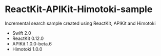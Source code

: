 # ReactKit-APIKit-Himotoki-sample
Incremental search sample created using ReactKit, APIKit and Himotoki

- Swift 2.0
- ReactKit 0.12.0
- APIKit 1.0.0-beta.6
- Himotoki 1.0.0
